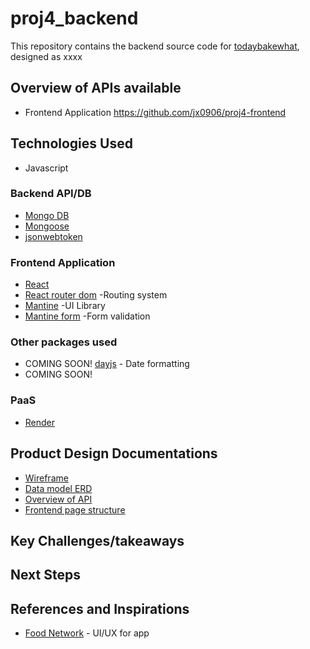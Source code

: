# proj4_backend

This repository contains the backend source code for [todaybakewhat](https://todaybakewhat.onrender.com), designed as xxxx

## Overview of APIs available

- Frontend Application https://github.com/jx0906/proj4-frontend

## Technologies Used

- Javascript

### Backend API/DB

- [Mongo DB](https://www.mongodb.com/)
- [Mongoose](https://mongoosejs.com/)
- [jsonwebtoken](https://www.npmjs.com/package/jsonwebtoken)

### Frontend Application

- [React](https://react.dev/)
- [React router dom](https://reactrouter.com/en/main) -Routing system
- [Mantine](https://mantine.dev/) -UI Library
- [Mantine form](https://mantine.dev/form/use-form/) -Form validation

### Other packages used

- COMING SOON! [dayjs](https://www.npmjs.com/package/dayjs) - Date formatting
- COMING SOON!

### PaaS

- [Render](https://render.com/)

## Product Design Documentations

- [Wireframe](https://www.figma.com/file/W64GG2WStSC9YhuQr7aYYS/today-bake-what%3F?type=design&node-id=1848-2927&mode=design)
- [Data model ERD](https://app.diagrams.net/#Hjx0906%2Fproj4-backend%2Fmain%2FERD.drawio)
- [Overview of API](https://docs.google.com/spreadsheets/d/1onAcolqETuYnLY4E1aEvDwoeBZb6KpkL_CIPehhYmws/edit?pli=1#gid=1899189910)
- [Frontend page structure](https://docs.google.com/spreadsheets/d/1onAcolqETuYnLY4E1aEvDwoeBZb6KpkL_CIPehhYmws/edit?pli=1#gid=0)

## Key Challenges/takeaways

## Next Steps

## References and Inspirations

- [Food Network](https://www.foodnetwork.com/) - UI/UX for app
